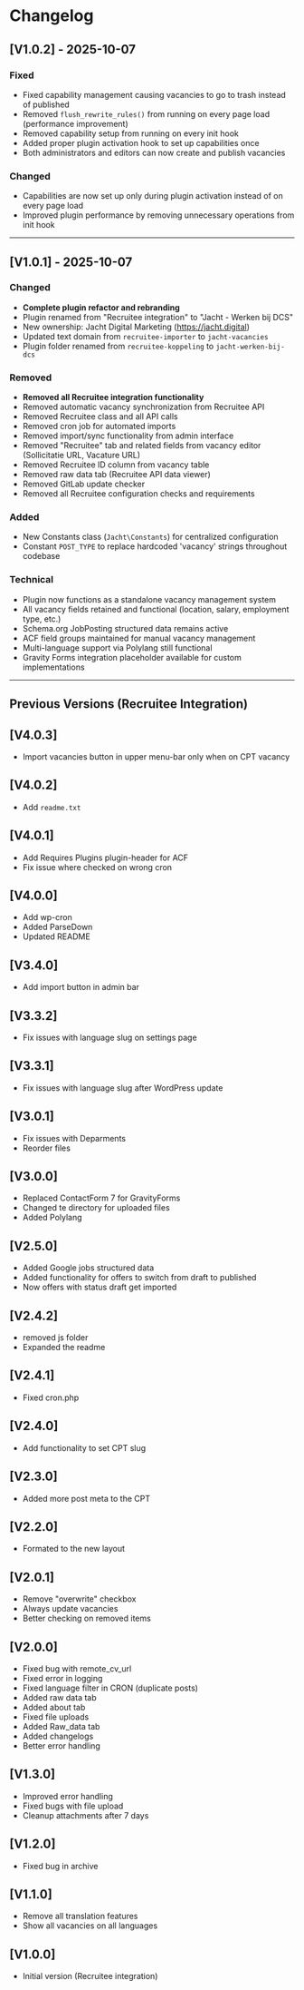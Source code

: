 # Changelog

## [V1.0.2] - 2025-10-07

### Fixed
* Fixed capability management causing vacancies to go to trash instead of published
* Removed `flush_rewrite_rules()` from running on every page load (performance improvement)
* Removed capability setup from running on every init hook
* Added proper plugin activation hook to set up capabilities once
* Both administrators and editors can now create and publish vacancies

### Changed
* Capabilities are now set up only during plugin activation instead of on every page load
* Improved plugin performance by removing unnecessary operations from init hook

---

## [V1.0.1] - 2025-10-07

### Changed
* **Complete plugin refactor and rebranding**
* Plugin renamed from "Recruitee integration" to "Jacht - Werken bij DCS"
* New ownership: Jacht Digital Marketing (https://jacht.digital)
* Updated text domain from `recruitee-importer` to `jacht-vacancies`
* Plugin folder renamed from `recruitee-koppeling` to `jacht-werken-bij-dcs`

### Removed
* **Removed all Recruitee integration functionality**
* Removed automatic vacancy synchronization from Recruitee API
* Removed Recruitee class and all API calls
* Removed cron job for automated imports
* Removed import/sync functionality from admin interface
* Removed "Recruitee" tab and related fields from vacancy editor (Sollicitatie URL, Vacature URL)
* Removed Recruitee ID column from vacancy table
* Removed raw data tab (Recruitee API data viewer)
* Removed GitLab update checker
* Removed all Recruitee configuration checks and requirements

### Added
* New Constants class (`Jacht\Constants`) for centralized configuration
* Constant `POST_TYPE` to replace hardcoded 'vacancy' strings throughout codebase

### Technical
* Plugin now functions as a standalone vacancy management system
* All vacancy fields retained and functional (location, salary, employment type, etc.)
* Schema.org JobPosting structured data remains active
* ACF field groups maintained for manual vacancy management
* Multi-language support via Polylang still functional
* Gravity Forms integration placeholder available for custom implementations

---

## Previous Versions (Recruitee Integration)

## [V4.0.3]
*   Import vacancies button in upper menu-bar only when on CPT vacancy

## [V4.0.2]
*   Add `readme.txt`

## [V4.0.1]
*   Add Requires Plugins plugin-header for ACF
*   Fix issue where checked on wrong cron

## [V4.0.0]
*   Add wp-cron
*   Added ParseDown
*   Updated README

## [V3.4.0]
*   Add import button in admin bar

## [V3.3.2]
*   Fix issues with language slug on settings page

## [V3.3.1]
*   Fix issues with language slug after WordPress update

## [V3.0.1]
*   Fix issues with Deparments
*   Reorder files

## [V3.0.0]
*   Replaced ContactForm 7 for GravityForms
*   Changed te directory for uploaded files
*   Added Polylang

## [V2.5.0]
*   Added Google jobs structured data
*   Added functionality for offers to switch from draft to published
*   Now offers with status draft get imported

## [V2.4.2]
*   removed js folder
*   Expanded the readme

## [V2.4.1]
*   Fixed cron.php

## [V2.4.0]
*   Add functionality to set CPT slug

## [V2.3.0]
*   Added more post meta to the CPT

## [V2.2.0]
*   Formated to the new layout

## [V2.0.1]
*   Remove "overwrite" checkbox
*   Always update vacancies
*   Better checking on removed items

## [V2.0.0]
*   Fixed bug with remote_cv_url
*   Fixed error in logging
*   Fixed language filter in CRON (duplicate posts)
*   Added raw data tab
*   Added about tab
*   Fixed file uploads
*   Added Raw_data tab
*   Added changelogs
*   Better error handling

## [V1.3.0]
*   Improved error handling
*   Fixed bugs with file upload
*   Cleanup attachments after 7 days

## [V1.2.0]
*   Fixed bug in archive

## [V1.1.0]
*   Remove all translation features
*   Show all vacancies on all languages

## [V1.0.0]
*   Initial version (Recruitee integration)
